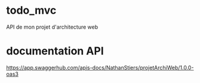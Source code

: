 # todo_mvc
API de mon projet d'architecture web

# documentation API
https://app.swaggerhub.com/apis-docs/NathanStiers/projetArchiWeb/1.0.0-oas3